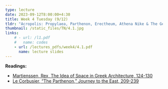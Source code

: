 ```yaml
---
type: lecture
date: 2023-09-12T8:00:00+4:30
title: Week 4 Tuesday (9/12)
tldr: "Acropolis: Propylaea, Parthenon, Erectheum, Athena Nike & The Getty Center – Richard Meier"
thumbnail: /static_files/TN/4.1.jpg
links: 
    # - url: /l1.pdf
    #   name: codes
    - url: /lectures_pdfs/week4/4.1.pdf
      name: lecture slides
---
```

**Readings:**
- [Martienssen, Rex, The Idea of Space in Greek Architecture, 124-130](/readings_pdfs/week4/TH/r1.pdf)
- [Le Corbusier, “The Parthenon,” Journey to the East, 209-239](/readings_pdfs/week4/TH/r2.pdf)


